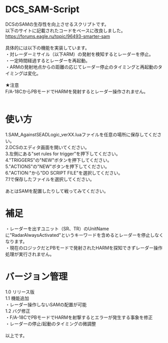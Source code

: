 # DCS_SAM-Script
DCSのSAMの生存性を向上させるスクリプトです。<br>
以下のサイトに記載されたコードをベースに改良しました。<br>
https://forums.eagle.ru/topic/96493-smarter-sam<br><br>
具体的には以下の機能を実装しています。<br>
・対レーダーミサイル（以下ARM）の発射を検知するとレーダーを停止。<br>
・一定時間経過するとレーダーを再起動。<br>
・ARMの発射地点からの距離の応じてレーダー停止のタイミングと再起動のタイミングは変化。<br>
<br>
★注意<br>
F/A-18CからPBモードでHARMを発射するとレーダー操作されません。<br>
<br>

# 使い方
1.SAM_AgainstSEADLogic_verXX.luaファイルを任意の場所に保存してください。<br>
2.DCSのエディタ画面を開いてください。<br>
3.左側にある"set rules for trigger"を押下してください。<br>
4."TRIGGERS"の"NEW"ボタンを押下してください。<br>
5."ACTIONS"の"NEW"ボタンを押下してください。<br>
6."ACTION:"から"DO SCRIPT FILE"を選択してください。<br>
7.1で保存したファイルを選択してください。<br>
<br>
あとはSAMを配置したりして戦ってみてください。<br>
# 補足
・レーダーを出すユニット（SR、TR）のUnitNameに"RadarAlwaysActivated"というキーワードを含めるとレーダーを停止しなくなります。<br>
・現在のロジックだとPBモードで発射されたHARMを探知できずレーダー操作処理が実行されません。<br>

# バージョン管理
1.0 リリース版<br>
1.1 機能追加<br>
    ・レーダー操作しないSAMの配置が可能<br>
1.2 バグ修正<br>
    ・F/A-18CでPBモードでHARMを射撃するとエラーが発生する事象を修正<br>
    ・レーダーの停止/起動のタイミングの微調整<br>
<br>
以上です。
